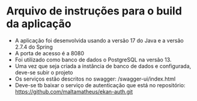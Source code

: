 # Arquivo de instruções para o build da aplicação
- A aplicação foi desenvolvida usando a versão 17 do Java e a versão 2.7.4 do Spring
- A porta de acesso é a 8080
- Foi utilizado como banco de dados o PostgreSQL na versão 13.
- Uma vez que seja criada a instância de banco de dados e configurada, deve-se subir o projeto 
- Os serviços estão descritos no swagger: /swagger-ui/index.html
- Deve-se tb baixar o serviço de autenticação que está no repositório: https://github.com/maltamatheus/ekan-auth.git